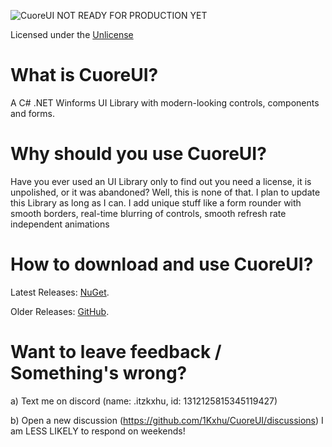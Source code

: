![CuoreUI](https://github.com/1Kxhu/CuoreUI/assets/115172127/2118fd57-da6c-42a0-998a-b92f92774646)
NOT READY FOR PRODUCTION YET

Licensed under the [Unlicense](https://github.com/1Kxhu/CuoreUI?tab=Unlicense-1-ov-file#)
# What is CuoreUI?
A C# .NET Winforms UI Library with modern-looking controls, components and forms.

# Why should you use CuoreUI?
Have you ever used an UI Library only to find out you need a license, it is unpolished, or it was abandoned?
Well, this is none of that. I plan to update this Library as long as I can.
I add unique stuff like a form rounder with smooth borders, real-time blurring of controls, smooth refresh rate independent animations

# How to download and use CuoreUI?
Latest Releases: [NuGet](https://www.nuget.org/packages/CuoreUI.Winforms/).

Older Releases: [GitHub](https://github.com/1Kxhu/CuoreUI/releases).

# Want to leave feedback / Something's wrong?
a) Text me on discord (name: .itzkxhu, id: 1312125815345119427)

b) Open a new discussion (https://github.com/1Kxhu/CuoreUI/discussions)
I am LESS LIKELY to respond on weekends!
